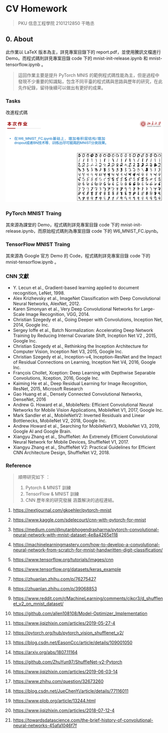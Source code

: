 # CV Homework

> PKU 信息工程學院 2101212850 干皓丞

## 0. About

此作業以 LaTeX 版本為主，詳見專案目錄下的 report.pdf，並使用騰訊文檔進行 Demo。而程式碼則詳見專案目錄 code 下的 mnist-init-release.ipynb 和 mnist-tensorflow.ipynb 。

> 這回作業主要是提升 PyTorch MNIS 的範例程式碼性能為主，但是過程中發現不少重要的知識點，包含不同平臺的程式碼與思路與歷年的研究，在此先作紀錄，留待後續可以做出有更好的成果。

### Tasks

改進程式碼

![](https://github.com/kancheng/kan-cs-report-in-2021/blob/main/CV/pytorch-tensorflow-mnist/pic/1.png)

### PyTorch MNIST Traing

其來源為課堂的 Demo，程式碼則詳見專案目錄 code 下的  mnist-init-release.ipynb，而原始程式碼則為專案目錄 code 下的  W6_MNIST_FC.ipynb。

### TensorFlow MNIST Traing

其來源為 Google 官方 Demo 的 Code，程式碼則詳見專案目錄 code 下的  mnist-tensorflow.ipynb 。


### CNN 文獻

 - Y. Lecun et al., Gradient-based learning applied to document recognition, LeNet, 1998.
 - Alex Krizhevsky et al., ImageNet Classification with Deep Convolutional Neural Networks, AlexNet, 2012.
 - Karen Simonyan et al., Very Deep Convolutional Networks for Large-Scale Image Recognition, VGG, 2014.
 - Christian Szegedy et al., Going Deeper with Convolutions, Inception Net, 2014, Google Inc.
 - Sergey Ioffe et al., Batch Normalization: Accelerating Deep Network Training by Reducing Internal Covariate Shift, Inception Net V2 , 2015, Google Inc.
 - Christian Szegedy et al., Rethinking the Inception Architecture for Computer Vision, Inception Net V3, 2015, Google Inc.
 - Christian Szegedy et al., Inception-v4, Inception-ResNet and the Impact of Residual Connections on Learning, Inception Net V4, 2016, Google Inc.
 - François Chollet, Xception: Deep Learning with Depthwise Separable Convolutions, Xception, 2016, Google Inc.
 - Kaiming He et al., Deep Residual Learning for Image Recognition, ResNet, 2015, Microsoft Research
 - Gao Huang et al., Densely Connected Convolutional Networks, DenseNet, 2016
 - Andrew G. Howard et al., MobileNets: Efficient Convolutional Neural Networks for Mobile Vision Applications, MobileNet V1, 2017, Google Inc.
 - Mark Sandler et al., MobileNetV2: Inverted Residuals and Linear Bottlenecks, MobileNet V2, 2018, Google Inc.
 - Andrew Howard et al., Searching for MobileNetV3, MobileNet V3, 2019, Google AI and Google Brain.
 - Xiangyu Zhang et al., ShuffleNet: An Extremely Efficient Convolutional Neural Network for Mobile Devices, ShuffleNet V1, 2017. 
 - Xiangyu Zhang et al., ShuffleNet V2: Practical Guidelines for Efficient CNN Architecture Design, ShuffleNet V2, 2018.

### Reference

>
>  順帶研究如下 ：
>   1) Pytorch & MNIST 訓練
>   2) TensorFlow & MNIST 訓練
>   3) CNN 歷年來的研究發展
>   涵蓋解決的過程連結。
>

1. https://nextjournal.com/gkoehler/pytorch-mnist

2. https://www.kaggle.com/sdelecourt/cnn-with-pytorch-for-mnist

3. https://medium.com/@nutanbhogendrasharma/pytorch-convolutional-neural-network-with-mnist-dataset-4e8a4265e118

4. https://machinelearningmastery.com/how-to-develop-a-convolutional-neural-network-from-scratch-for-mnist-handwritten-digit-classification/

5. https://www.tensorflow.org/tutorials/images/cnn

6. https://www.tensorflow.org/datasets/keras_example

7. https://zhuanlan.zhihu.com/p/76275427

8. https://zhuanlan.zhihu.com/p/39068853

9. https://www.reddit.com/r/MachineLearning/comments/cikcr3/d_shufflenet_v2_on_mnist_dataset/

10. https://github.com/allen108108/Model-Optimizer_Implementation

11. https://www.jiqizhixin.com/articles/2019-05-27-4

12. https://pytorch.org/hub/pytorch_vision_shufflenet_v2/

13. https://blog.csdn.net/EasonCcc/article/details/109001050

14. https://arxiv.org/abs/1807.11164

15. https://github.com/ZhuYun97/ShuffleNet-v2-Pytorch

16. https://www.jiqizhixin.com/articles/2019-06-03-14

17. https://www.zhihu.com/question/32673260

18. https://blog.csdn.net/JueChenYi/article/details/77116011

19. https://www.plob.org/article/13244.html

20. https://www.jiqizhixin.com/articles/2018-07-12-4

21. https://towardsdatascience.com/the-brief-history-of-convolutional-neural-networks-45afa1046f7f



